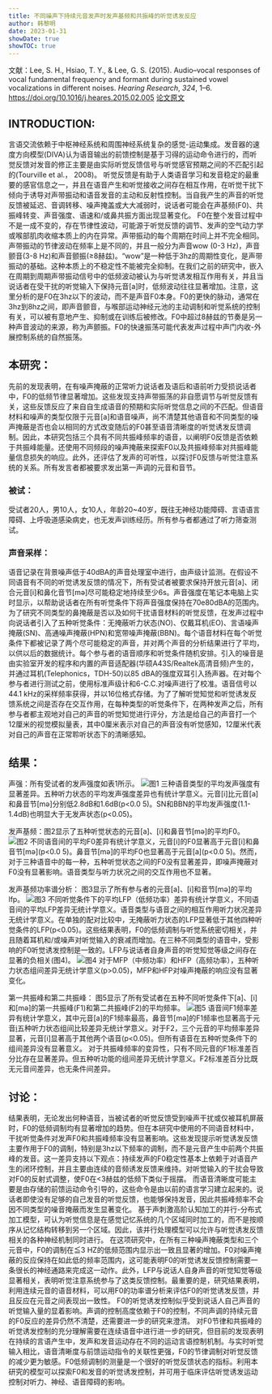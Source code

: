 ```yaml
---
title: 不同噪声下持续元音发声时发声基频和共振峰的听觉诱发反应
author: 韩黎明
date: 2023-01-31
showDate: true
showTOC: true
---
```

文献：Lee, S. H., Hsiao, T. Y., & Lee, G. S. (2015). Audio–vocal responses of vocal fundamental frequency and formant during sustained vowel vocalizations in different noises. _Hearing Research_, _324_, 1–6. https://doi.org/10.1016/j.heares.2015.02.005
[论文原文](../Source_Files/2023-01-31-HLM.pdf)
## INTRODUCTION:
言语交流依赖于中枢神经系统和周围神经系统复杂的感觉-运动集成。发音器的速度方向模型(DIVA)认为语音输出的前馈控制是基于习得的运动命令进行的，而听觉反馈对发音的修正主要是由实际听觉反馈信号与听觉感官预期之间的不匹配引起的(Tourville et al.， 2008)。
听觉反馈是有助于人类语音学习和发音稳定的最重要的感官信息之一，并且在语音产生和听觉接收之间存在相互作用，在听觉干扰下倾向于诱导对声带振动和语音发音的主动和反射性控制。当自我产生的声音的听觉反馈被延迟、音调转移、噪声掩盖或大大减弱时，说话者可能会在声基频(F0)、共振峰转变、声音强度、语速和/或鼻共振方面出现显著变化。
F0在整个发音过程中不是一成不变的，存在节律性波动，可能源于听觉反馈的调节、发声的空气动力学或喉部肌肉收缩本质上的内在异常。声带振动的每个周期在时间上并不完全相同。声带振动的节律波动在频率上是不同的，并且一般分为声音wow (0-3 Hz)，声音颤音(3-8 Hz)和声音颤振(≥8赫兹)。“wow”是一种低于3hz的周期性变化，是声带振动的基础。这种本质上的不稳定性不能被完全抑制。在我们之前的研究中，嵌入在周期到周期声带振动信号中的低频波动被认为与听觉诱发相互作用有关，并且当说话者在受干扰的听觉输入下保持元音[a]时，低频波动往往显著增加。注意，这里分析的是F0在3hz以下的波动，而不是声音F0本身。F0的更快的脉动，通常在3hz到8hz之间，即声音颤音，与喉部运动神经元池的主动调制和听觉系统的控制有关，可以被有意地产生、抑制或在训练后被修改。F0中超过8赫兹的节奏是另一种声音波动的来源，称为声颤振。F0的快速振荡可能代表发声过程中声门内收-外展控制系统的自然振荡。
## 本研究：
先前的发现表明，在有噪声掩蔽的正常听力说话者及语后和语前听力受损说话者中，F0的低频节律显著增加。这些发现支持声带振荡的非自愿调节与听觉反馈有关，这些反馈反应了来自自生成语音的预期和实际听觉信息之间的不匹配。但语音材料和噪声的类型仅限于元音[a]和语音噪声，尚不清楚其他语音和不同类型的噪声掩蔽是否也会以相同的方式改变随后的F0甚至语音清晰度的听觉诱发反馈调制。因此，本研究包括三个具有不同共振峰频率的语音，以阐明F0反馈是否依赖于共振峰能量。还使用不同频段的噪声掩蔽来探索F0以及共振峰频率对共振峰能量信息损失的响应。此外，还评估了发声的可听性，以探讨F0反馈与听觉注意系统的关系。所有发言者都被要求发出第一声调的元音和音节。
### 被试：
受试者20人，男10人，女10人，年龄20~40岁，既往无神经功能障碍、言语语言障碍、上呼吸道感染病史，也无发声训练经历。所有参与者都通过了听力筛查测试。
### 声音采样：
语音记录在背景噪声低于40dBA的声音处理室中进行，由声级计监测。在假设不同语音有不同的听觉诱发反馈的情况下，所有受试者被要求保持开放元音[a]、闭合元音[i]和鼻化音节[mə]尽可能稳定地持续至少6s。声音强度在笔记本电脑上实时显示，以帮助说话者在所有听觉条件下将声音强度保持在70e80dBA的范围内。
为了研究不同类型的鼻掩蔽是否以及如何干扰语音材料的听觉反馈，在发声过程中向说话者引入了五种听觉条件：无掩蔽听力状态(NO)、仅戴耳机(EO)、言语噪声掩蔽(SN)、高通噪声掩蔽(HPN)和宽带噪声掩蔽(BBN)。每个语音材料在每个听觉条件下都被记录了两个尽可能稳定的声音，并对两个声音的分析结果进行了平均，以供以后的数据统计。每个参与者的语音顺序和听觉条件随机安排。引入的噪音是由实验室开发的程序和内置的声音适配器(华硕A43S/Realtek高清音频)产生的，并通过耳机(Telephonics，TDH-50)以85 dBA的强度双耳引入扬声器。在对每个参与者进行测试之前，使用标准声级计和6-C.C.对噪声进行了校准。语音信号以44.1 kHz的采样频率获得，并以16位格式存储。为了了解听觉知觉和听觉诱发反馈系统之间是否存在交互作用，在每种类型的听觉条件下，在两种发声之后，所有参与者都主观地对自己的声音的听觉知觉进行评分，方法是给自己的声音打一个12厘米的视觉模拟量表，其中0厘米表示对自己的声音没有听觉感知，12厘米代表对自己的声音在正常聆听状态下的清晰感知。

## 结果：
声强：所有受试者的发声强度如表1所示。
![图1](../Supporting_Information/2023-01-31-HLM-Fig1.png)
三种语音类型的平均发声强度有显著差异。五种听力状态的平均发声强度差异也有统计学意义。元音[i]比元音[a]和鼻音节[mə]分别低2.8dB和1.6dB(p<0.0 5)。SN和BBN的平均发声强度(1.1-1.4dB)也明显大于无发声状态(p<0.05)。

发声基频：图2显示了五种听觉状态的元音[a]、[i]和鼻音节[mə]的平均F0。
![图2](../Supporting_Information/2023-01-31-HLM-Fig2.png)
不同语音间的平均F0差异有统计学意义，元音[i]的F0显著高于元音[i]和鼻音节[mə](p<0.0 5)。鼻音节[mə]的平均F0也显著高于元音[a](p<0.0 5)。然而，对于三种语音中的每一种，五种听觉状态之间的F0没有显著差异，即噪声掩蔽对F0没有显著影响。语音类型与听力状况之间的交互作用也不显著。

发声基频功率谱分析：
图3显示了所有参与者的元音[a]、[i]和音节[mə]的平均lfp。
![图3](../Supporting_Information/2023-01-31-HLM-Fig3.png)
不同听觉条件下的平均LFP（低频功率）差异有统计学意义，不同语音间的平均LFP差异无统计学意义。语音类型与语音之间的相互作用听力状况差异无统计学意义。在单独的配对比较中，无掩蔽听力状态的LFP显著低于其他四种听觉条件的LFP(p<0.05)。这些结果表明，F0的低频调制与听觉系统密切相关，并且随着耳机和/或噪声对听觉输入的衰减而增加。在三种不同类型的语音中，受影响的F0听觉诱发控制是一致的。LFP与说话者自身声音的听觉知觉等级之间存在显著的负相关(图4)。
![图4](../Supporting_Information/2023-01-31-HLM-Fig4.png)
对于MFP（中频功率）和HFP（高频功率），五种听力状态组间差异无统计学意义(p>0.05)，MFP和HFP对噪声掩蔽的响应没有显著变化。

第一共振峰和第二共振峰：
图5显示了所有受试者在五种不同听觉条件下[a]、[i]和[mə]的第一共振峰(F1)和第二共振峰(F2)的平均频率。
![图5](../Supporting_Information/2023-01-31-HLM-Fig5.png)
语音间F1频率差异有统计学意义，其中元音[a]的F1频率最高，鼻音节[mə]的F1频率也显著高于元音[i](p<0.05)五种听力状态组间比较差异无统计学意义。对于F2，三个元音的平均频率差异显著，元音[i]显著高于其他两个语音(p<0.05)。但所有语音在五种听觉条件下的组间差异没有显著意义。
对于共振峰频率的变异性，只有不同元音的F1标准差百分比存在显著差异。但五种听功能的组间差异无统计学意义。F2标准差百分比既无元音间差异，也无条件间差异。
## 讨论：
结果表明，无论发出何种语音，当被试者的听觉反馈受到噪声干扰或仅被耳机屏蔽时，F0的低频调制均有显著增加的趋势。但在本研究中使用的不同语音材料中，干扰听觉条件对发声F0和共振峰频率没有显著影响。这些发现提示听觉诱发反馈主要作用于F0的调制，特别是3hz以下频率的调制，而不是元音产生中前两个共振峰的发音。这一差异支持以下观点：持续发声的F0稳定性基本上依赖于对语音产生的闭环控制，并且主要由连续的音频诱发反馈来维持。对听觉输入的干扰会导致对F0的反射式调整，使F0在<3赫兹的低频下类似于摇摆。   而语音清晰度可能主要是由存储的前馈运动命令引导的，这些命令是由以前的语言学习建立起来的。说话者即使没有足够的自己发音的听觉反馈，也能够保持发音，因此共振峰频率不会因不同类型的噪音掩蔽而发生显著变化。
基于声刺激高阶认知加工的并行-分布式加工模型，可认为听觉信息是在感觉记忆系统的几个区域同时加工的，而不是按顺序从记忆结构转移到另一个区域。因此，该并行处理模型可以允许与听觉诱发反馈相关的各种神经机制同时进行。
在这项研究中，在所有三种噪声掩蔽类型和三个元音中，F0的调制在≦3 HZ的低频范围内显示出一致且显著的增加。F0对噪声掩蔽的反应保持在如此低的频率范围内，这可能表明F0的听觉诱发反馈控制需要一条很长的神经通路来完成这一动作。此外，LFP与说话人自身声音的听觉知觉等级显著相关，表明听觉注意系统参与了这类反馈控制。最重要的是，研究结果表明，利用连续元音的语音材料，可以用F0的功率谱分析来评估F0的听觉诱发反馈，并且反应在元音之间表现出一致性。
F0的听觉诱发控制似乎受到说话人自己声音的听觉输入量的显着影响。声调的控制高度依赖于F0的控制，不同声调的持续元音的F0反应的差异仍然不清楚，还需要进一步的研究来澄清。
对F0节律和共振峰的听觉诱发控制的充分理解需要在连续语音中进行进一步的研究，但目前的发现表明在持续的言语产生中，发声和发音运动存在不同的运动言语控制机制。与实时听觉输入相比，语音清晰度与前馈运动指令的关联性更强，F0的节律调制对听觉反馈的减少更为敏感。F0低频调制的测量是一个很好的听觉反馈状态的指标。利用本研究的模型可以探索F0和发音的听觉诱发控制，并可用于临床评估听觉诱发运动控制对听力、神经、语音障碍的影响。